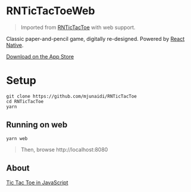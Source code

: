 # RNTicTacToeWeb

> Imported from [RNTicTacToe](https://github.com/mjunaidi/RNTicTacToe) with web support.

Classic paper-and-pencil game, digitally re-designed. Powered by [React Native](https://facebook.github.io/react-native/).

[Download on the App Store](https://itunes.apple.com/us/app/rn-tic-tac-toe/id1409186251)

# Setup
    git clone https://github.com/mjunaidi/RNTicTacToe
    cd RNTicTacToe
    yarn

## Running on web
    yarn web

> Then, browse http://localhost:8080

## About
[Tic Tac Toe in JavaScript](https://www.techcycle.me/post/reactjs-tic-tac-toe-version-20)
